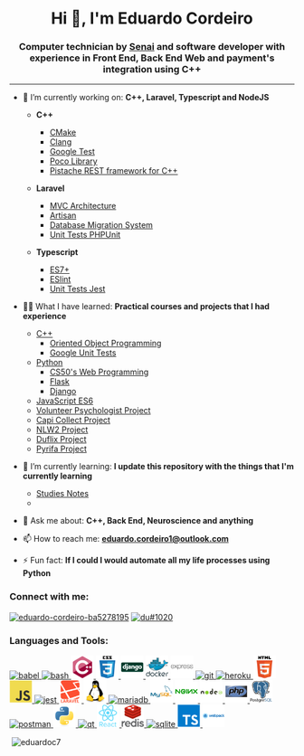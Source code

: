 <h1 align="center">Hi 👋, I'm Eduardo Cordeiro</h1>
<h3 align="center">Computer technician by <a href="https://www.portaldaindustria.com.br/senai/">Senai</a> and software developer with experience in Front End, Back End Web and payment's integration using C++</h3>

---

- 🔭 I’m currently working on: **C++, Laravel, Typescript and NodeJS**
    - **C++**
        - [CMake](https://cmake.org/)
        - [Clang](https://clang.llvm.org/)
        - [Google Test](https://github.com/google/googletest)
        - [Poco Library](https://pocoproject.org/)
        - [Pistache REST framework for C++](https://github.com/pistacheio/pistache)
        
    
    - **Laravel**
        - [MVC Architecture](https://en.wikipedia.org/wiki/Model%E2%80%93view%E2%80%93controller)
        - [Artisan](https://laravel.com/docs/9.x/artisan)
        - [Database Migration System](https://laravel.com/docs/9.x/migrations)
        - [Unit Tests PHPUnit](https://phpunit.de/)


    - **Typescript**
        - [ES7+](https://tc39.es/ecma262/)
        - [ESlint](https://eslint.org/)
        - [Unit Tests Jest](https://jestjs.io/)
    

- 👨‍💻 What I have learned: **Practical courses and projects that I had experience**
    - [C++](https://github.com/eduardoc7/learning-cplusplus)
        - [Oriented Object Programming](https://github.com/eduardoc7/learning-cplusplus/tree/main/src/course/OO-programing)
        - [Google Unit Tests](https://github.com/eduardoc7/learning-cplusplus/blob/main/tests/test_binary_search.cpp)
    - [Python](https://github.com/eduardoc7/Python-course)
        - [CS50's Web Programming](https://github.com/eduardoc7/edx_python_javascript)
        - [Flask](https://github.com/eduardoc7/edx_python_javascript/tree/master/learning-flask)
        - [Django](https://github.com/eduardoc7/edx_python_javascript/tree/master/learning-django)
    - [JavaScript ES6](https://github.com/eduardoc7/CourseRocketseat-ES6)
    - [Volunteer Psychologist Project](https://github.com/eduardoc7/volunteer-psychologist)
    - [Capi Collect Project](https://github.com/eduardoc7/capicollect)
    - [NLW2 Project](https://github.com/eduardoc7/NLW2)
    - [Duflix Project](https://github.com/eduardoc7/duflix)
    - [Pyrifa Project](https://github.com/eduardoc7/pyrifa)

    
- 🌱 I’m currently learning: **I update this repository with the things that I'm currently learning**
    - [Studies Notes](https://github.com/eduardoc7/concepts-notes)
    - 

- 💬 Ask me about: **C++, Back End, Neuroscience and anything**

- 📫 How to reach me: **eduardo.cordeiro1@outlook.com**

- ⚡ Fun fact: **If I could I would automate all my life processes using Python**

<h3 align="left">Connect with me:</h3>
<p align="left">
<a href="https://linkedin.com/in/eduardo-cordeiro-ba5278195" target="blank"><img align="center" src="https://raw.githubusercontent.com/rahuldkjain/github-profile-readme-generator/master/src/images/icons/Social/linked-in-alt.svg" alt="eduardo-cordeiro-ba5278195" height="30" width="40" /></a>
<a href="https://discord.gg/#1020" target="blank"><img align="center" src="https://raw.githubusercontent.com/rahuldkjain/github-profile-readme-generator/master/src/images/icons/Social/discord.svg" alt="du#1020" height="30" width="40" /></a>
</p>

<h3 align="left">Languages and Tools:</h3>
<p align="left"> <a href="https://babeljs.io/" target="_blank" rel="noreferrer"> <img src="https://www.vectorlogo.zone/logos/babeljs/babeljs-icon.svg" alt="babel" width="40" height="40"/> </a> <a href="https://www.gnu.org/software/bash/" target="_blank" rel="noreferrer"> <img src="https://www.vectorlogo.zone/logos/gnu_bash/gnu_bash-icon.svg" alt="bash" width="40" height="40"/> </a> <a href="https://www.w3schools.com/cpp/" target="_blank" rel="noreferrer"> <img src="https://raw.githubusercontent.com/devicons/devicon/master/icons/cplusplus/cplusplus-original.svg" alt="cplusplus" width="40" height="40"/> </a> <a href="https://www.w3schools.com/css/" target="_blank" rel="noreferrer"> <img src="https://raw.githubusercontent.com/devicons/devicon/master/icons/css3/css3-original-wordmark.svg" alt="css3" width="40" height="40"/> </a> <a href="https://www.djangoproject.com/" target="_blank" rel="noreferrer"> <img src="https://raw.githubusercontent.com/devicons/devicon/master/icons/django/django-original.svg" alt="django" width="40" height="40"/> </a> <a href="https://www.docker.com/" target="_blank" rel="noreferrer"> <img src="https://raw.githubusercontent.com/devicons/devicon/master/icons/docker/docker-original-wordmark.svg" alt="docker" width="40" height="40"/> </a> <a href="https://expressjs.com" target="_blank" rel="noreferrer"> <img src="https://raw.githubusercontent.com/devicons/devicon/master/icons/express/express-original-wordmark.svg" alt="express" width="40" height="40"/> </a> <a href="https://git-scm.com/" target="_blank" rel="noreferrer"> <img src="https://www.vectorlogo.zone/logos/git-scm/git-scm-icon.svg" alt="git" width="40" height="40"/> </a> <a href="https://heroku.com" target="_blank" rel="noreferrer"> <img src="https://www.vectorlogo.zone/logos/heroku/heroku-icon.svg" alt="heroku" width="40" height="40"/> </a> <a href="https://www.w3.org/html/" target="_blank" rel="noreferrer"> <img src="https://raw.githubusercontent.com/devicons/devicon/master/icons/html5/html5-original-wordmark.svg" alt="html5" width="40" height="40"/> </a> <a href="https://developer.mozilla.org/en-US/docs/Web/JavaScript" target="_blank" rel="noreferrer"> <img src="https://raw.githubusercontent.com/devicons/devicon/master/icons/javascript/javascript-original.svg" alt="javascript" width="40" height="40"/> </a> <a href="https://jestjs.io" target="_blank" rel="noreferrer"> <img src="https://www.vectorlogo.zone/logos/jestjsio/jestjsio-icon.svg" alt="jest" width="40" height="40"/> </a> <a href="https://laravel.com/" target="_blank" rel="noreferrer"> <img src="https://raw.githubusercontent.com/devicons/devicon/master/icons/laravel/laravel-plain-wordmark.svg" alt="laravel" width="40" height="40"/> </a> <a href="https://www.linux.org/" target="_blank" rel="noreferrer"> <img src="https://raw.githubusercontent.com/devicons/devicon/master/icons/linux/linux-original.svg" alt="linux" width="40" height="40"/> </a> <a href="https://mariadb.org/" target="_blank" rel="noreferrer"> <img src="https://www.vectorlogo.zone/logos/mariadb/mariadb-icon.svg" alt="mariadb" width="40" height="40"/> </a> <a href="https://www.mysql.com/" target="_blank" rel="noreferrer"> <img src="https://raw.githubusercontent.com/devicons/devicon/master/icons/mysql/mysql-original-wordmark.svg" alt="mysql" width="40" height="40"/> </a> <a href="https://www.nginx.com" target="_blank" rel="noreferrer"> <img src="https://raw.githubusercontent.com/devicons/devicon/master/icons/nginx/nginx-original.svg" alt="nginx" width="40" height="40"/> </a> <a href="https://nodejs.org" target="_blank" rel="noreferrer"> <img src="https://raw.githubusercontent.com/devicons/devicon/master/icons/nodejs/nodejs-original-wordmark.svg" alt="nodejs" width="40" height="40"/> </a> <a href="https://www.php.net" target="_blank" rel="noreferrer"> <img src="https://raw.githubusercontent.com/devicons/devicon/master/icons/php/php-original.svg" alt="php" width="40" height="40"/> </a> <a href="https://www.postgresql.org" target="_blank" rel="noreferrer"> <img src="https://raw.githubusercontent.com/devicons/devicon/master/icons/postgresql/postgresql-original-wordmark.svg" alt="postgresql" width="40" height="40"/> </a> <a href="https://postman.com" target="_blank" rel="noreferrer"> <img src="https://www.vectorlogo.zone/logos/getpostman/getpostman-icon.svg" alt="postman" width="40" height="40"/> </a> <a href="https://www.python.org" target="_blank" rel="noreferrer"> <img src="https://raw.githubusercontent.com/devicons/devicon/master/icons/python/python-original.svg" alt="python" width="40" height="40"/> </a> <a href="https://www.qt.io/" target="_blank" rel="noreferrer"> <img src="https://upload.wikimedia.org/wikipedia/commons/0/0b/Qt_logo_2016.svg" alt="qt" width="40" height="40"/> </a> <a href="https://reactjs.org/" target="_blank" rel="noreferrer"> <img src="https://raw.githubusercontent.com/devicons/devicon/master/icons/react/react-original-wordmark.svg" alt="react" width="40" height="40"/> </a> <a href="https://redis.io" target="_blank" rel="noreferrer"> <img src="https://raw.githubusercontent.com/devicons/devicon/master/icons/redis/redis-original-wordmark.svg" alt="redis" width="40" height="40"/> </a> <a href="https://www.sqlite.org/" target="_blank" rel="noreferrer"> <img src="https://www.vectorlogo.zone/logos/sqlite/sqlite-icon.svg" alt="sqlite" width="40" height="40"/> </a> <a href="https://www.typescriptlang.org/" target="_blank" rel="noreferrer"> <img src="https://raw.githubusercontent.com/devicons/devicon/master/icons/typescript/typescript-original.svg" alt="typescript" width="40" height="40"/> </a> <a href="https://webpack.js.org" target="_blank" rel="noreferrer"> <img src="https://raw.githubusercontent.com/devicons/devicon/d00d0969292a6569d45b06d3f350f463a0107b0d/icons/webpack/webpack-original-wordmark.svg" alt="webpack" width="40" height="40"/> </a> </p>

<p>&nbsp;<img align="center" src="https://github-readme-stats.vercel.app/api?username=eduardoc7&show_icons=true&locale=en" alt="eduardoc7" /></p>
